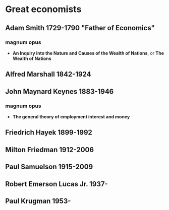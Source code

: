 # Great economists

## Adam Smith 1729-1790 "Father of Economics"

### magnum opus
 - **An Inquiry into the Nature and Causes of the Wealth of Nations**, or **The Wealth of Nations**


## Alfred Marshall 1842-1924


## John Maynard Keynes 1883-1946

### magnum opus
 - **The general theory of employment interest and money**


## Friedrich Hayek 1899-1992

## Milton Friedman 1912-2006

## Paul Samuelson 1915-2009

## Robert Emerson Lucas Jr. 1937-

## Paul Krugman 1953-
